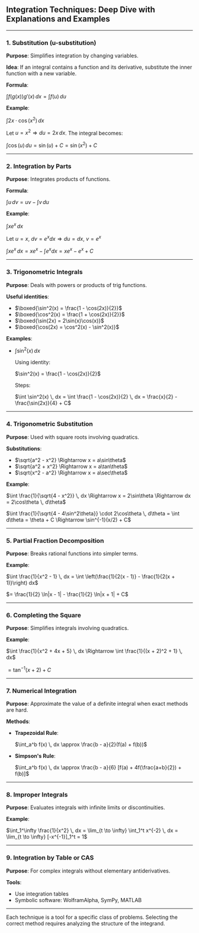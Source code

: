 ## **Integration Techniques: Deep Dive with Explanations and Examples**

---

### **1. Substitution (u-substitution)**

**Purpose**: Simplifies integration by changing variables.

**Idea**: If an integral contains a function and its derivative, substitute the inner 
function with a new variable.

**Formula**:

$`\int f(g(x))g'(x) \, dx = \int f(u) \, du`$

**Example**:

$`\int 2x \cdot \cos(x^2) \, dx`$

Let $`u = x^2 \Rightarrow du = 2x \, dx`$. The integral becomes:

$`\int \cos(u) \, du = \sin(u) + C = \sin(x^2) + C`$


---

### **2. Integration by Parts**

**Purpose**: Integrates products of functions.

**Formula**:

$`\int u \, dv = uv - \int v \, du`$

**Example**:

$`\int x e^x \, dx`$

Let $`u = x, \ dv = e^x dx \Rightarrow du = dx, \ v = e^x`$

$`\int x e^x \, dx = x e^x - \int e^x dx = x e^x - e^x + C`$

---

### **3. Trigonometric Integrals**

**Purpose**: Deals with powers or products of trig functions.

**Useful identities**:

- $`\boxed{\sin^2(x) = \frac{1 - \cos(2x)}{2}}`$
- $`\boxed{\cos^2(x) = \frac{1 + \cos(2x)}{2}}`$
- $`\boxed{\sin(2x) = 2\sin(x)\cos(x)}`$
- $`\boxed{\cos(2x) = \cos^2(x) - \sin^2(x)}`$

**Examples**:

- $`\int \sin^2(x) \, dx`$

  Using identity:  
  
  $`\sin^2(x) = \frac{1 - \cos(2x)}{2}`$
  

  Steps:  
  
  $`\int \sin^2(x) \, dx = \int \frac{1 - \cos(2x)}{2} \, dx = \frac{x}{2} - \frac{\sin(2x)}{4} + C`$

  

---

### **4. Trigonometric Substitution**

**Purpose**: Used with square roots involving quadratics.

**Substitutions**:

- $`\sqrt{a^2 - x^2} \Rightarrow x = a\sin\theta`$
- $`\sqrt{a^2 + x^2} \Rightarrow x = a\tan\theta`$
- $`\sqrt{x^2 - a^2} \Rightarrow x = a\sec\theta`$

**Example**:

$`\int \frac{1}{\sqrt{4 - x^2}} \, dx \Rightarrow x = 2\sin\theta \Rightarrow dx = 2\cos\theta \, d\theta`$


$`\int \frac{1}{\sqrt{4 - 4\sin^2\theta}} \cdot 2\cos\theta \, d\theta = \int d\theta = \theta + C \Rightarrow \sin^{-1}(x/2) + C`$


---

### **5. Partial Fraction Decomposition**

**Purpose**: Breaks rational functions into simpler terms.

**Example**:

$`\int \frac{1}{x^2 - 1} \, dx = \int \left(\frac{1}{2(x - 1)} - \frac{1}{2(x + 1)}\right) dx`$


$`= \frac{1}{2} \ln|x - 1| - \frac{1}{2} \ln|x + 1| + C`$


---

### **6. Completing the Square**

**Purpose**: Simplifies integrals involving quadratics.

**Example**:

$`\int \frac{1}{x^2 + 4x + 5} \, dx \Rightarrow \int \frac{1}{(x + 2)^2 + 1} \, dx`$


$`= \tan^{-1}(x + 2) + C`$

---

### **7. Numerical Integration**

**Purpose**: Approximate the value of a definite integral when exact methods are hard.

**Methods**:

- **Trapezoidal Rule**:

  $`\int_a^b f(x) \, dx \approx \frac{b - a}{2}(f(a) + f(b))`$

- **Simpson's Rule**:
  
  $`\int_a^b f(x) \, dx \approx \frac{b - a}{6} [f(a) + 4f(\frac{a+b}{2}) + f(b)]`$
  

---

### **8. Improper Integrals**

**Purpose**: Evaluates integrals with infinite limits or discontinuities.

**Example**:

$`\int_1^\infty \frac{1}{x^2} \, dx = \lim_{t \to \infty} \int_1^t x^{-2} \, dx = \lim_{t \to \infty} [-x^{-1}]_1^t = 1`$


---

### **9. Integration by Table or CAS**

**Purpose**: For complex integrals without elementary antiderivatives.

**Tools**:

- Use integration tables
- Symbolic software: WolframAlpha, SymPy, MATLAB

---

Each technique is a tool for a specific class of problems. Selecting the correct method requires analyzing the structure of the integrand.

